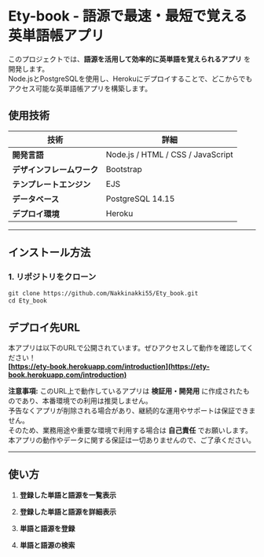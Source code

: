 # Ety-book - 語源で最速・最短で覚える英単語帳アプリ

このプロジェクトでは、**語源を活用して効率的に英単語を覚えられるアプリ** を開発します。  
Node.jsとPostgreSQLを使用し、Herokuにデプロイすることで、どこからでもアクセス可能な英単語帳アプリを構築します。

## 使用技術
| 技術 | 詳細 |
|------|------|
| **開発言語** | Node.js / HTML / CSS / JavaScript |
| **デザインフレームワーク** | Bootstrap |
| **テンプレートエンジン** | EJS |
| **データベース** | PostgreSQL 14.15 |
| **デプロイ環境** | Heroku |

---

## インストール方法
### 1. リポジトリをクローン
```txt
git clone https://github.com/Nakkinakki55/Ety_book.git
cd Ety_book
```

## デプロイ先URL
本アプリは以下のURLで公開されています。ぜひアクセスして動作を確認してください！
<br>
**[https://ety-book.herokuapp.com/introduction](https://ety-book.herokuapp.com/introduction)**

**注意事項:**
このURL上で動作しているアプリは **検証用・開発用** に作成されたものであり、本番環境での利用は推奨しません。  
予告なくアプリが削除される場合があり、継続的な運用やサポートは保証できません。  
そのため、業務用途や重要な環境で利用する場合は **自己責任** でお願いします。  
本アプリの動作やデータに関する保証は一切ありませんので、ご了承ください。

---

## 使い方
1. **登録した単語と語源を一覧表示**

2. **登録した単語と語源を詳細表示**

3. **単語と語源を登録**

4. **単語と語源の検索**

